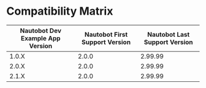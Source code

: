 # Compatibility Matrix

| Nautobot Dev Example App Version | Nautobot First Support Version | Nautobot Last Support Version |
| ------------- | -------------------- | ------------- |
| 1.0.X         | 2.0.0                | 2.99.99        |
| 2.0.X         | 2.0.0                | 2.99.99        |
| 2.1.X         | 2.0.0                | 2.99.99        |
